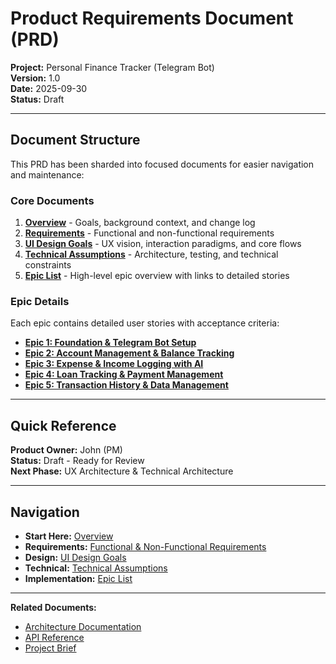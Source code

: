 # Product Requirements Document (PRD)

**Project:** Personal Finance Tracker (Telegram Bot)  
**Version:** 1.0  
**Date:** 2025-09-30  
**Status:** Draft

---

## Document Structure

This PRD has been sharded into focused documents for easier navigation and maintenance:

### Core Documents

1. **[Overview](./overview.md)** - Goals, background context, and change log
2. **[Requirements](./requirements.md)** - Functional and non-functional requirements
3. **[UI Design Goals](./ui-design.md)** - UX vision, interaction paradigms, and core flows
4. **[Technical Assumptions](./technical-assumptions.md)** - Architecture, testing, and technical constraints
5. **[Epic List](./epics.md)** - High-level epic overview with links to detailed stories

### Epic Details

Each epic contains detailed user stories with acceptance criteria:

- **[Epic 1: Foundation & Telegram Bot Setup](./epic-1-foundation.md)**
- **[Epic 2: Account Management & Balance Tracking](./epic-2-accounts.md)**
- **[Epic 3: Expense & Income Logging with AI](./epic-3-transactions.md)**
- **[Epic 4: Loan Tracking & Payment Management](./epic-4-loans.md)**
- **[Epic 5: Transaction History & Data Management](./epic-5-history.md)**

---

## Quick Reference

**Product Owner:** John (PM)  
**Status:** Draft - Ready for Review  
**Next Phase:** UX Architecture & Technical Architecture

---

## Navigation

- **Start Here:** [Overview](./overview.md)
- **Requirements:** [Functional & Non-Functional Requirements](./requirements.md)
- **Design:** [UI Design Goals](./ui-design.md)
- **Technical:** [Technical Assumptions](./technical-assumptions.md)
- **Implementation:** [Epic List](./epics.md)

---

**Related Documents:**
- [Architecture Documentation](../architecture/)
- [API Reference](../api-reference.md)
- [Project Brief](../brief.md)

